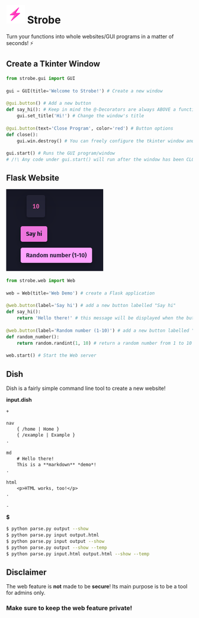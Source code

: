 # <img src="logo.png" style="height: 50px;"> Strobe
Turn your functions into whole websites/GUI programs in a matter of seconds! ⚡

## Create a Tkinter Window

```py
from strobe.gui import GUI

gui = GUI(title='Welcome to Strobe!') # Create a new window

@gui.button() # Add a new button
def say_hi(): # Keep in mind the @-Decorators are always ABOVE a function or method, and can't be used "alone"
    gui.set_title('Hi!') # Change the window's title

@gui.button(text='Close Program', color='red') # Button options
def close():
    gui.win.destroy() # You can freely configure the tkinter window and use its methods as you wish!

gui.start() # Runs the GUI program/window
# /!\ Any code under gui.start() will run after the window has been CLOSED!
```

## Flask Website
![](web.png)

```py
from strobe.web import Web

web = Web(title='Web Demo') # create a Flask application

@web.button(label='Say hi') # add a new button labelled "Say hi"
def say_hi():
    return 'Hello there!' # this message will be displayed when the button is clicked

@web.button(label='Random number (1-10)') # add a new button labelled "Random number (1-10)"
def random_number():
    return random.randint(1, 10) # return a random number from 1 to 10

web.start() # Start the Web server
```

## Dish
Dish is a fairly simple command line tool to create a new website!

**input.dish**
```
+

nav
    { /home | Home }
    { /example | Example }
.

md
    # Hello there!
    This is a **markdown** *demo*!
.

html
    <p>HTML works, too!</p>
.

-
```

**$**
```sh
$ python parse.py output --show
$ python parse.py input output.html
$ python parse.py input output --show
$ python parse.py output --show --temp
$ python parse.py input.html output.html --show --temp

```

## Disclaimer
The web feature is **not** made to be **secure**! Its main purpose is to be a tool for admins only.
### Make sure to keep the **web feature private**!